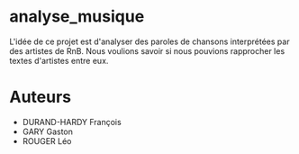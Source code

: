 # analyse_musique
L'idée de ce projet est d'analyser des paroles de chansons interprétées par des artistes de RnB.
Nous voulions savoir si nous pouvions rapprocher les textes d'artistes entre eux.
# Auteurs
* DURAND-HARDY François
* GARY Gaston
* ROUGER Léo
